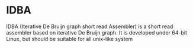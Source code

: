 # IDBA

IDBA (Iterative De Bruijn graph short read Assembler) is a short read assembler based on iterative De Bruijn graph. It is developed under 64-bit Linux, but should be suitable for all unix-like system
